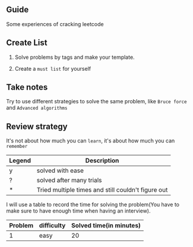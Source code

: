 ## Guide
Some experiences of cracking leetcode

## Create List

1. Solve problems by tags and make your template.

2. Create a `must list` for yourself

## Take notes

Try to use different strategies to solve the same problem, like `Bruce force` and `Advanced algorithms`

## Review strategy
It's not about how much you can `learn`, it's about how much you can `remember`

|Legend|Description|
|--|--|
|y| solved with ease|
|?| solved after many trials|
|*| Tried multiple times and still couldn't figure out|

I will use a table to record the time for solving the problem(You have to make sure to have enough time when having an interview).

|Problem|difficulty|Solved time(in minutes)|
|--|--|--|
|1|easy|20|